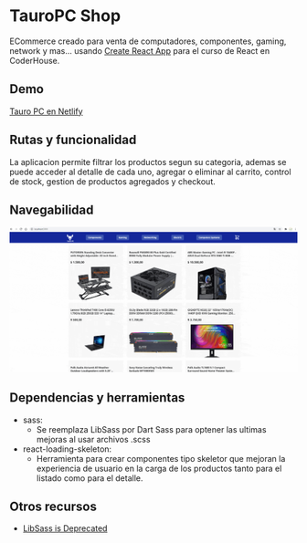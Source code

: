 # TauroPC Shop

ECommerce creado para venta de computadores, componentes, gaming, network y mas... usando [Create React App](https://github.com/facebook/create-react-app) para el curso de React en CoderHouse.

## Demo
[Tauro PC en Netlify](https://competent-golick-bb61b3.netlify.app)

## Rutas y funcionalidad

La aplicacion permite filtrar los productos segun su categoria, ademas se puede acceder al detalle de cada uno, agregar o eliminar al carrito, control de stock, gestion de productos agregados y checkout.

## Navegabilidad

![image](./public/navegabilidad.gif)

## Dependencias y herramientas
- sass:
    - Se reemplaza LibSass por Dart Sass para optener las ultimas mejoras al usar archivos .scss
- react-loading-skeleton:
    - Herramienta para crear componentes tipo skeletor que mejoran la experiencia de usuario en la carga de los productos tanto para el listado como para el detalle.

## Otros recursos
- [LibSass is Deprecated](https://sass-lang.com/blog/libsass-is-deprecated)
